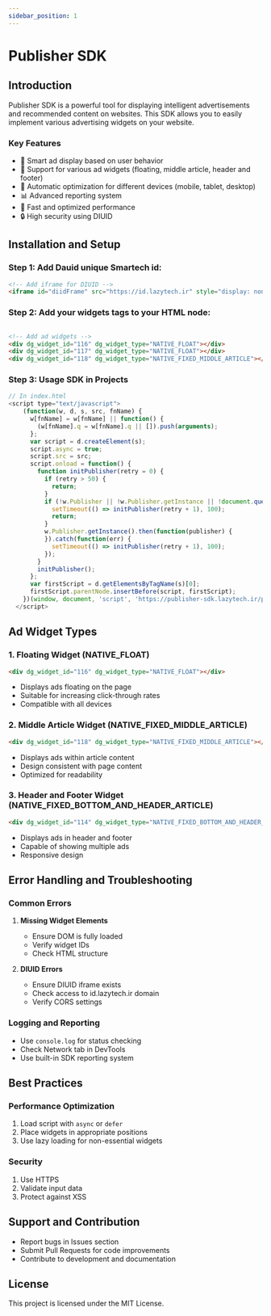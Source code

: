 ```yaml
---
sidebar_position: 1
---
```


# Publisher SDK

## Introduction
Publisher SDK is a powerful tool for displaying intelligent advertisements and recommended content on websites. This SDK allows you to easily implement various advertising widgets on your website.

### Key Features
- 🎯 Smart ad display based on user behavior
- 📱 Support for various ad widgets (floating, middle article, header and footer)
- 🔄 Automatic optimization for different devices (mobile, tablet, desktop)
- 📊 Advanced reporting system
- 🚀 Fast and optimized performance
- 🔒 High security using DIUID

## Installation and Setup

###  Step 1: Add Dauid unique Smartech id:
```html
<!-- Add iframe for DIUID -->
<iframe id="diidFrame" src="https://id.lazytech.ir" style="display: none;"></iframe>
```
### Step 2: Add your widgets tags to your HTML node:
```html

<!-- Add ad widgets -->
<div dg_widget_id="116" dg_widget_type="NATIVE_FLOAT"></div>
<div dg_widget_id="117" dg_widget_type="NATIVE_FLOAT"></div>
<div dg_widget_id="118" dg_widget_type="NATIVE_FIXED_MIDDLE_ARTICLE"></div>
```

### Step 3: Usage SDK in Projects
```javascript
// In index.html
<script type="text/javascript">
    (function(w, d, s, src, fnName) {
      w[fnName] = w[fnName] || function() {
        (w[fnName].q = w[fnName].q || []).push(arguments);
      };
      var script = d.createElement(s);
      script.async = true;
      script.src = src;
      script.onload = function() {
        function initPublisher(retry = 0) {
          if (retry > 50) {
            return;
          }
          if (!w.Publisher || !w.Publisher.getInstance || !document.querySelector('[dg_widget_id]')) {
            setTimeout(() => initPublisher(retry + 1), 100);
            return;
          }
          w.Publisher.getInstance().then(function(publisher) {
          }).catch(function(err) {
            setTimeout(() => initPublisher(retry + 1), 100);
          });
        }
        initPublisher();
      };
      var firstScript = d.getElementsByTagName(s)[0];
      firstScript.parentNode.insertBefore(script, firstScript);
    })(window, document, 'script', 'https://publisher-sdk.lazytech.ir/publisher.js', 'Publisher');
  </script>
```

## Ad Widget Types

### 1. Floating Widget (NATIVE_FLOAT)
```html
<div dg_widget_id="116" dg_widget_type="NATIVE_FLOAT"></div>
```
- Displays ads floating on the page
- Suitable for increasing click-through rates
- Compatible with all devices

### 2. Middle Article Widget (NATIVE_FIXED_MIDDLE_ARTICLE)
```html
<div dg_widget_id="118" dg_widget_type="NATIVE_FIXED_MIDDLE_ARTICLE"></div>
```
- Displays ads within article content
- Design consistent with page content
- Optimized for readability

### 3. Header and Footer Widget (NATIVE_FIXED_BOTTOM_AND_HEADER_ARTICLE)
```html
<div dg_widget_id="114" dg_widget_type="NATIVE_FIXED_BOTTOM_AND_HEADER_ARTICLE"></div>
```
- Displays ads in header and footer
- Capable of showing multiple ads
- Responsive design

## Error Handling and Troubleshooting

### Common Errors
1. **Missing Widget Elements**
   - Ensure DOM is fully loaded
   - Verify widget IDs
   - Check HTML structure

2. **DIUID Errors**
   - Ensure DIUID iframe exists
   - Check access to id.lazytech.ir domain
   - Verify CORS settings

### Logging and Reporting
- Use `console.log` for status checking
- Check Network tab in DevTools
- Use built-in SDK reporting system

## Best Practices

### Performance Optimization
1. Load script with `async` or `defer`
2. Place widgets in appropriate positions
3. Use lazy loading for non-essential widgets

### Security
1. Use HTTPS
2. Validate input data
3. Protect against XSS

## Support and Contribution
- Report bugs in Issues section
- Submit Pull Requests for code improvements
- Contribute to development and documentation

## License
This project is licensed under the MIT License.
